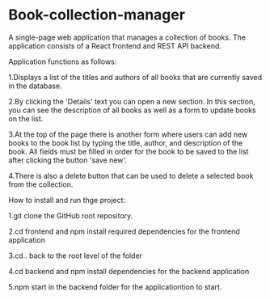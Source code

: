 # Book-collection-manager

A single-page web application that manages a collection of books. The application consists of a React frontend and REST API backend.

Application functions as follows:

1.Displays a list of the titles and authors of all books that are currently saved in the database.

2.By clicking the 'Details' text you can open a new section. In this section, you can see the description of all books as well as a form to update books on the list. 

3.At the top of the page there is another form where users can add new books to the book list by typing the title, author, and description of the book. All fields must be filled in order for the book to be saved to the list after clicking the button 'save new'.

4.There is also a delete button that can be used to delete a selected book from the collection.


How to install and run thge project:

1.git clone the GitHub root repository.

2.cd frontend and npm install required dependencies for the frontend application

3.cd.. back to the root level of the folder

4.cd backend and npm install dependencies for the backend application

5.npm start in the backend folder for the applicationtion to start.

